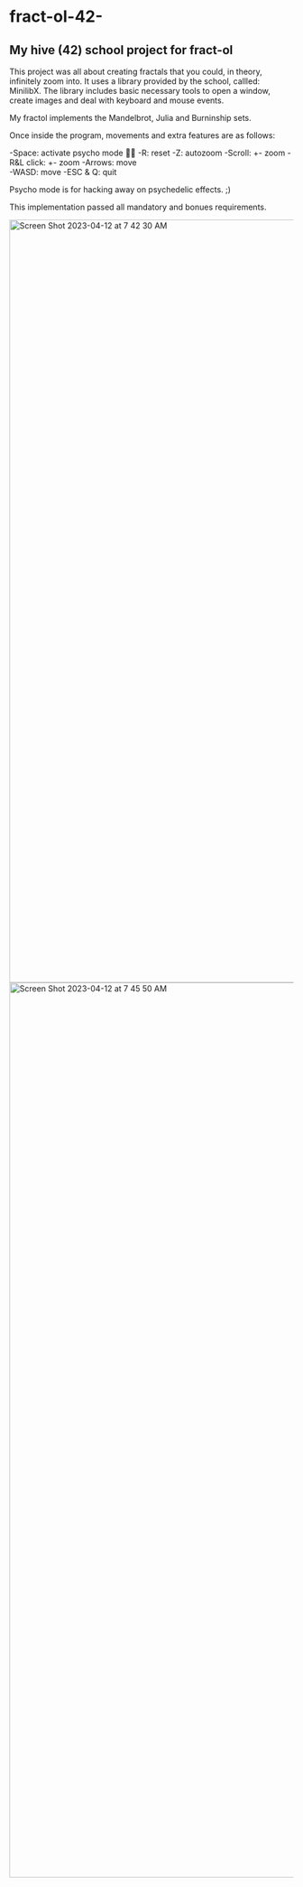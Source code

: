 # fract-ol-42-
## My hive (42) school project for fract-ol

This project was all about creating fractals that you could, in theory, infinitely zoom into. It uses a library provided by the school, callled: MinilibX. The library includes basic necessary tools to open a window, create images and deal with keyboard and mouse events.

My fractol implements the Mandelbrot, Julia and Burninship sets.

Once inside the program, movements and extra features are as follows:

 -Space:       activate psycho mode 🤡🔪
 -R:           reset
 -Z:           autozoom
 -Scroll:      +- zoom
 -R&L click:   +- zoom
 -Arrows:      move    
 -WASD:        move
 -ESC & Q:     quit
                                        

Psycho mode is for hacking away on psychedelic effects. ;)

This implementation passed all mandatory and bonues requirements.

<img width="1352" alt="Screen Shot 2023-04-12 at 7 42 30 AM" src="https://user-images.githubusercontent.com/97135325/233842463-8de2698d-6548-4c42-98c5-12fcc2f965b2.png">
<img width="1586" alt="Screen Shot 2023-04-12 at 7 45 50 AM" src="https://user-images.githubusercontent.com/97135325/233842477-63234e30-a3a3-4466-8e1b-35b9eb780327.png">
